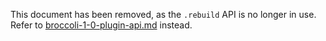 This document has been removed, as the `.rebuild` API is no longer in use.
Refer to [broccoli-1-0-plugin-api.md](broccoli-1-0-plugin-api.md) instead.
